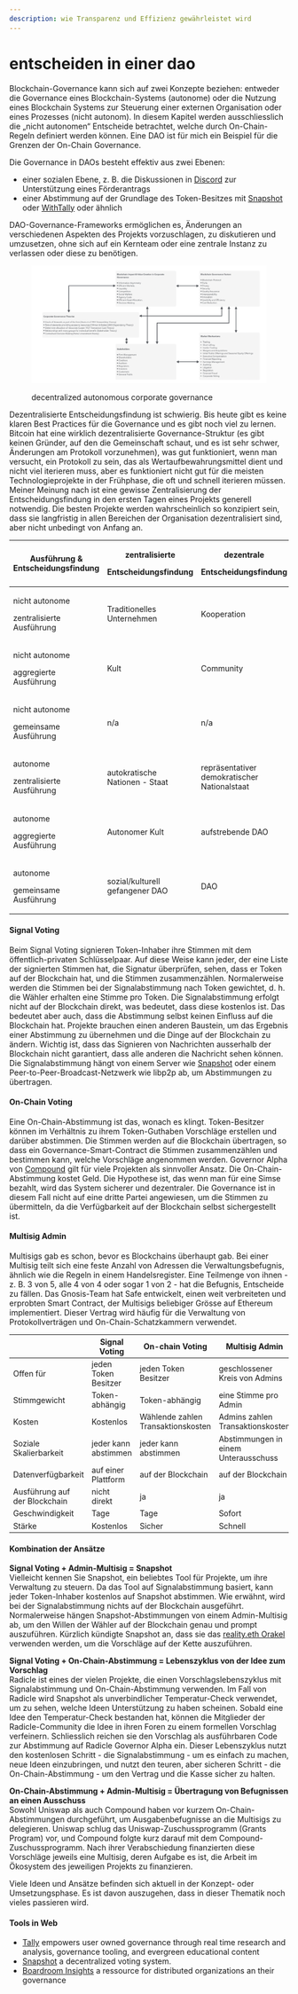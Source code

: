 ```yaml
---
description: wie Transparenz und Effizienz gewährleistet wird
---
```


# entscheiden in einer dao

Blockchain-Governance kann sich auf zwei Konzepte beziehen: entweder die Governance eines Blockchain-Systems (autonome) oder die Nutzung eines Blockchain Systems zur Steuerung einer externen Organisation oder eines Prozesses (nicht autonom). In diesem Kapitel werden ausschliesslich die „nicht autonomen“ Entscheide betrachtet, welche durch On-Chain-Regeln definiert werden können. Eine DAO ist für mich ein Beispiel für die Grenzen der On-Chain Governance.

Die Governance in DAOs besteht effektiv aus zwei Ebenen:

* einer sozialen Ebene, z. B. die Diskussionen in [Discord](https://daominds.io/extdiscord) zur Unterstützung eines Förderantrags
* einer Abstimmung auf der Grundlage des Token-Besitzes mit [Snapshot](https://daominds.io/extsnapshot) oder [WithTally](https://daominds.io/extwithtally) oder ähnlich

DAO-Governance-Frameworks ermöglichen es, Änderungen an verschiedenen Aspekten des Projekts vorzuschlagen, zu diskutieren und umzusetzen, ohne sich auf ein Kernteam oder eine zentrale Instanz zu verlassen oder diese zu benötigen.

<figure><img src="../.gitbook/assets/image (47).png" alt=""><figcaption><p>decentralized autonomous corporate governance</p></figcaption></figure>

Dezentralisierte Entscheidungsfindung ist schwierig. Bis heute gibt es keine klaren Best Practices für die Governance und es gibt noch viel zu lernen. Bitcoin hat eine wirklich dezentralisierte Governance-Struktur (es gibt keinen Gründer, auf den die Gemeinschaft schaut, und es ist sehr schwer, Änderungen am Protokoll vorzunehmen), was gut funktioniert, wenn man versucht, ein Protokoll zu sein, das als Wertaufbewahrungsmittel dient und nicht viel iterieren muss, aber es funktioniert nicht gut für die meisten Technologieprojekte in der Frühphase, die oft und schnell iterieren müssen. Meiner Meinung nach ist eine gewisse Zentralisierung der Entscheidungsfindung in den ersten Tagen eines Projekts generell notwendig. Die besten Projekte werden wahrscheinlich so konzipiert sein, dass sie langfristig in allen Bereichen der Organisation dezentralisiert sind, aber nicht unbedingt von Anfang an.

| <p><strong>Ausführung &#x26;</strong><br><strong>Entscheidungsfindung</strong></p> | <p><strong>zentralisierte</strong></p><p><strong>Entscheidungsfindung</strong></p> | <p><strong>dezentrale</strong></p><p><strong>Entscheidungsfindung</strong></p> |
| ---------------------------------------------------------------------------------- | ---------------------------------------------------------------------------------- | ------------------------------------------------------------------------------ |
| <p>nicht autonome</p><p>zentralisierte Ausführung</p>                              | <p>Traditionelles<br>Unternehmen</p>                                               | Kooperation                                                                    |
| <p>nicht autonome</p><p>aggregierte Ausführung</p>                                 | Kult                                                                               | Community                                                                      |
| <p>nicht autonome</p><p>gemeinsame Ausführung</p>                                  | n/a                                                                                | n/a                                                                            |
| <p>autonome</p><p>zentralisierte Ausführung</p>                                    | <p>autokratische<br>Nationen - Staat</p>                                           | <p>repräsentativer demokratischer<br>Nationalstaat</p>                         |
| <p>autonome</p><p>aggregierte Ausführung</p>                                       | Autonomer Kult                                                                     | aufstrebende DAO                                                               |
| <p>autonome</p><p>gemeinsame Ausführung</p>                                        | <p>sozial/kulturell<br>gefangener DAO</p>                                          | DAO                                                                            |

#### Signal Voting

Beim Signal Voting signieren Token-Inhaber ihre Stimmen mit dem öffentlich-privaten Schlüsselpaar. Auf diese Weise kann jeder, der eine Liste der signierten Stimmen hat, die Signatur überprüfen, sehen, dass er Token auf der Blockchain hat, und die Stimmen zusammenzählen. Normalerweise werden die Stimmen bei der Signalabstimmung nach Token gewichtet, d. h. die Wähler erhalten eine Stimme pro Token. Die Signalabstimmung erfolgt nicht auf der Blockchain direkt, was bedeutet, dass diese kostenlos ist. Das bedeutet aber auch, dass die Abstimmung selbst keinen Einfluss auf die Blockchain hat. Projekte brauchen einen anderen Baustein, um das Ergebnis einer Abstimmung zu übernehmen und die Dinge auf der Blockchain zu ändern. Wichtig ist, dass das Signieren von Nachrichten ausserhalb der Blockchain nicht garantiert, dass alle anderen die Nachricht sehen können. Die Signalabstimmung hängt von einem Server wie [Snapshot](https://daominds.io/extsnapshot) oder einem Peer-to-Peer-Broadcast-Netzwerk wie libp2p ab, um Abstimmungen zu übertragen.

#### On-Chain Voting

Eine On-Chain-Abstimmung ist das, wonach es klingt. Token-Besitzer können im Verhältnis zu ihrem Token-Guthaben Vorschläge erstellen und darüber abstimmen. Die Stimmen werden auf die Blockchain übertragen, so dass ein Governance-Smart-Contract die Stimmen zusammenzählen und bestimmen kann, welche Vorschläge angenommen werden. Governor Alpha von [Compound](https://daominds.io/extcompound) gilt für viele Projekten als sinnvoller Ansatz. Die On-Chain-Abstimmung kostet Geld. Die Hypothese ist, das wenn man für eine Simse bezahlt, wird das System sicherer und dezentraler. Die Governance ist in diesem Fall nicht auf eine dritte Partei angewiesen, um die Stimmen zu übermitteln, da die Verfügbarkeit auf der Blockchain selbst sichergestellt ist.

#### Multisig Admin

Multisigs gab es schon, bevor es Blockchains überhaupt gab. Bei einer Multisig teilt sich eine feste Anzahl von Adressen die Verwaltungsbefugnis, ähnlich wie die Regeln in einem Handelsregister. Eine Teilmenge von ihnen - z. B. 3 von 5, alle 4 von 4 oder sogar 1 von 2 - hat die Befugnis, Entscheide zu fällen. Das Gnosis-Team hat Safe entwickelt, einen weit verbreiteten und erprobten Smart Contract, der Multisigs beliebiger Grösse auf Ethereum implementiert. Dieser Vertrag wird häufig für die Verwaltung von Protokollverträgen und On-Chain-Schatzkammern verwendet.

|                               | Signal Voting        | On-chain Voting                    | Multisig Admin                       |
| ----------------------------- | -------------------- | ---------------------------------- | ------------------------------------ |
| Offen für                     | jeden Token Besitzer | jeden Token Besitzer               | geschlossener Kreis von Admins       |
| Stimmgewicht                  | Token-abhängig       | Token-abhängig                     | eine Stimme pro Admin                |
| Kosten                        | Kostenlos            | Wählende zahlen Transaktionskosten | Admins zahlen Transaktionskosten     |
| Soziale Skalierbarkeit        | jeder kann abstimmen | jeder kann abstimmen               | Abstimmungen in einem Unterausschuss |
| Datenverfügbarkeit            | auf einer Plattform  | auf der Blockchain                 | auf der Blockchain                   |
| Ausführung auf der Blockchain | nicht direkt         | ja                                 | ja                                   |
| Geschwindigkeit               | Tage                 | Tage                               | Sofort                               |
| Stärke                        | Kostenlos            | Sicher                             | Schnell                              |

#### Kombination der Ansätze

**Signal Voting + Admin-Multisig = Snapshot** \
Vielleicht kennen Sie Snapshot, ein beliebtes Tool für Projekte, um ihre Verwaltung zu steuern. Da das Tool auf Signalabstimmung basiert, kann jeder Token-Inhaber kostenlos auf Snapshot abstimmen. Wie erwähnt, wird bei der Signalabstimmung nichts auf der Blockchain ausgeführt. Normalerweise hängen Snapshot-Abstimmungen von einem Admin-Multisig ab, um den Willen der Wähler auf der Blockchain genau und prompt auszuführen. Kürzlich kündigte Snapshot an, dass sie das [reality.eth Orakel](https://daominds.io/extrealityoracle) verwenden werden, um die Vorschläge auf der Kette auszuführen.

**Signal Voting + On-Chain-Abstimmung = Lebenszyklus von der Idee zum Vorschlag** \
Radicle ist eines der vielen Projekte, die einen Vorschlagslebenszyklus mit Signalabstimmung und On-Chain-Abstimmung verwenden. Im Fall von Radicle wird Snapshot als unverbindlicher Temperatur-Check verwendet, um zu sehen, welche Ideen Unterstützung zu haben scheinen. Sobald eine Idee den Temperatur-Check bestanden hat, können die Mitglieder der Radicle-Community die Idee in ihren Foren zu einem formellen Vorschlag verfeinern. Schliesslich reichen sie den Vorschlag als ausführbaren Code zur Abstimmung auf Radicle Governor Alpha ein. Dieser Lebenszyklus nutzt den kostenlosen Schritt - die Signalabstimmung - um es einfach zu machen, neue Ideen einzubringen, und nutzt den teuren, aber sicheren Schritt - die On-Chain-Abstimmung - um den Vertrag und die Kasse sicher zu halten.

**On-Chain-Abstimmung + Admin-Multisig = Übertragung von Befugnissen an einen Ausschuss**\
Sowohl Uniswap als auch Compound haben vor kurzem On-Chain-Abstimmungen durchgeführt, um Ausgabenbefugnisse an die Multisigs zu delegieren. Uniswap schlug das Uniswap-Zuschussprogramm (Grants Program) vor, und Compound folgte kurz darauf mit dem Compound-Zuschussprogramm. Nach ihrer Verabschiedung finanzierten diese Vorschläge jeweils eine Multisig, deren Aufgabe es ist, die Arbeit im Ökosystem des jeweiligen Projekts zu finanzieren.

Viele Ideen und Ansätze befinden sich aktuell in der Konzept- oder Umsetzungsphase. Es ist davon auszugehen, dass in dieser Thematik noch vieles passieren wird.

#### Tools in Web

* [Tally](https://daominds.io/extwithtally) empowers user owned governance through real time research and analysis, governance tooling, and evergreen educational content
* [Snapshot](https://daominds.io/extsnapshot) a decentralized voting system.
* [Boardroom Insights](https://daominds.io/boardroom) a ressource for distributed organizations an their governance
